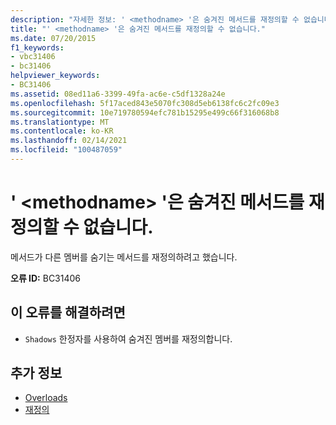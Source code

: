 ```yaml
---
description: "자세한 정보: ' <methodname> '은 숨겨진 메서드를 재정의할 수 없습니다."
title: "' <methodname> '은 숨겨진 메서드를 재정의할 수 없습니다."
ms.date: 07/20/2015
f1_keywords:
- vbc31406
- bc31406
helpviewer_keywords:
- BC31406
ms.assetid: 08ed11a6-3399-49fa-ac6e-c5df1328a24e
ms.openlocfilehash: 5f17aced843e5070fc308d5eb6138fc6c2fc09e3
ms.sourcegitcommit: 10e719780594efc781b15295e499c66f316068b8
ms.translationtype: MT
ms.contentlocale: ko-KR
ms.lasthandoff: 02/14/2021
ms.locfileid: "100487059"
---
```

# <a name="methodname-cannot-override-a-method-that-has-been-shadowed"></a>' \<methodname> '은 숨겨진 메서드를 재정의할 수 없습니다.

메서드가 다른 멤버를 숨기는 메서드를 재정의하려고 했습니다.  
  
 **오류 ID:** BC31406  
  
## <a name="to-correct-this-error"></a>이 오류를 해결하려면  
  
- `Shadows` 한정자를 사용하여 숨겨진 멤버를 재정의합니다.  
  
## <a name="see-also"></a>추가 정보

- [Overloads](../language-reference/modifiers/shadows.md)
- [재정의](../language-reference/modifiers/overrides.md)
